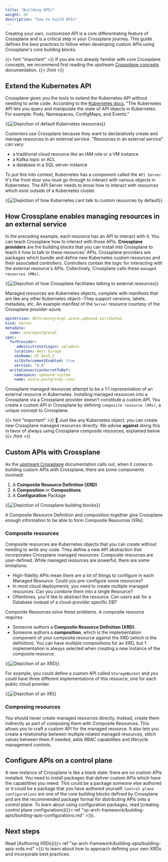 ```yaml
---
title: "Building APIs"
weight: 20
description: "how to build APIs"
---
```


Creating your own, customized API is a core differentiating feature of Crossplane and is a critical step in your Crossplane journey. This guide defines the best practices to follow when developing custom APIs using Crossplane's core building blocks. 

{{< hint "important" >}}
If you are not already familiar with core Crossplane concepts, we recommend first reading the upstream [Crossplane concepts](https://docs.crossplane.io/master/concepts/) documentation.
{{< /hint >}}

## Extend the Kubernetes API

Crossplane gives you the tools to extend the Kubernetes API without needing to write code. According to the [Kubernetes docs](https://kubernetes.io/docs/concepts/overview/kubernetes-api/), "The Kubernetes API lets you query and manipulate the state of API objects in Kubernetes. For example: Pods, Namespaces, ConfigMaps, and Events." 

{{<img src="xp-arch-framework/images/kubernetes-resources.png" alt="Depiction of default Kubernetes resources" size="small" unBlur="true">}}

Customers use Crossplane because they want to declaratively create and manage resources in an external service. "Resources in an external service" can vary:

- a traditional cloud resource like an IAM role or a VM instance
- a Kafka topic or ACL
- a database in a SQL server instance

To put this into context, Kubernetes has a component called the `API Server`. It's the front door you must go through to interact with various objects in Kubernetes. The API Server needs to know how to interact with resources which exist outside of a Kubernetes cluster.

{{<img src="xp-arch-framework/images/kubernetes-custom-resources.png" alt="Depiction of how Kubernetes cant talk to custom resources by default" size="medium" unBlur="true">}}

## How Crossplane enables managing resources in an external service

In the preceding example, each resource has an API to interact with it. You can teach Crossplane how to interact with those APIs. **Crossplane providers** are the building blocks that you can install into Crossplane to teach it how to talk to these resources' APIs. Crossplane providers are packages which bundle and define new Kubernetes custom resources and their associated controllers. Controllers contain the logic for interacting with the external resource's APIs. Collectively, Crossplane calls these `managed resources (MRs)`.

{{<img src="xp-arch-framework/images/kubernetes-crossplane-mrs.png" alt="Depiction of how Crossplane facilitates talking to external resources" size="medium" unBlur="true">}}

Managed resources are Kubernetes objects, complete with manifests that are like any other Kubernetes object--They support versions, labels, metadata, etc. An example manifest of the `Server` resource courtesy of the Crossplane provider-azure. 

```yaml
apiVersion: dbforpostgresql.azure.upbound.io/v1beta1
kind: Server
metadata:
  name: azurepostgresql
spec:
  forProvider:
     administratorLogin: sqladmin
    location: West Europe
    skuName: GP_Gen5_2
    sslEnforcementEnabled: true
    version: "9.6"
  writeConnectionSecretToRef:
    namespace: upbound-system
    name: azure-postgresql-conn
```

Crossplane managed resources attempt to be a 1:1 representation of an external resource in Kubernetes. Installing managed resources into a Crossplane via a Crossplane provider doesn't constitute a custom API. You create a custom API in Crossplane by defining `composite resource (XRs)`, a unique concept to Crossplane.

{{< hint "important" >}}
📢 Just like any Kubernetes object, you can create new Crossplane managed resources directly. We advise **against** doing this in favor of always using Crossplane composite resources, explained below.
{{< /hint >}}

## Custom APIs with Crossplane

As the [upstream Crossplane](https://docs.crossplane.io/master/concepts/) documentation calls out, when it comes to building custom APIs with Crossplane, there are some components involved:

1. A **Composite Resource Definition (XRD)**
2. A **Composition** or **Compositions**
3. A **Configuration** Package

{{<img src="xp-arch-framework/images/xp-building-blocks.png" alt="Depiction of Crossplane building blocks" size="medium" unBlur="true">}}

A Composite Resource Definition and composition together give Crossplane enough information to be able to form Composite Resources (XRs).

### Composite resources

Composite resources are Kubernetes objects that you can create without needing to write any code. They define a new API abstraction that incorporates Crossplane managed resources. Composite resources are user-defined. While managed resources are powerful, there are some limitations:

- High-fidelity APIs mean there are a lot of things to configure in each Managed Resource. Could you pre-configure some resources?
- In most cloud deployments, you need to create multiple managed resources. Can you combine them into a single Resource?
- Oftentimes, you'd like to abstract the resource. Can users ask for a Database instead of a cloud-provider specific DB?

Composite Resources solve these problems. A composite resource requires:

- Someone authors a  **Composite Resource Definition (XRD)**.
- Someone authors a **composition**, which is the implementation component of your composite resource against the XRD (which is the definition). You can have multiple compositions for an XRD, but 1 implementation is always selected when creating a new instance of the composite resource.

{{<img src="xp-arch-framework/images/xrd.png" alt="Depiction of an XRD" size="medium" unBlur="true">}}

For example, you could define a custom API called `StorageBucket` and you could have three different implementations of this resource, one for each public cloud provider.

{{<img src="xp-arch-framework/images/xr.png" alt="Depiction of an XR" size="medium" unBlur="true">}}

### Composing resources

You should never create managed resources directly. Instead, create them indirectly as part of composing them with Composite Resources. This allows you to craft a custom API for the managed resource. It also lets you create a relationship between multiple related managed resources, stitch values between them if needed, adds RBAC capabilities and lifecycle management controls.

## Configure APIs on a control plane

A new instance of Crossplane is like a blank slate: there are no custom APIs installed. You need to install packages that deliver custom APIs which have the capabilities you meed. This could be a package someone else authored or it could be a package that you have authored yourself. `Control plane configurations` are one of the core building blocks defined by Crossplane and are the recommended package format for distributing APIs onto a control plane. To learn about using configuration packages, read [creating control plane configurations]({{< ref "xp-arch-framework/building-apis/building-apis-configurations.md" >}}).

## Next steps

Read [Authoring XRDs]({{< ref "xp-arch-framework/building-apis/building-apis-xrds.md" >}}) to learn about how to approach defining your own XRDs and incorporate best practices.